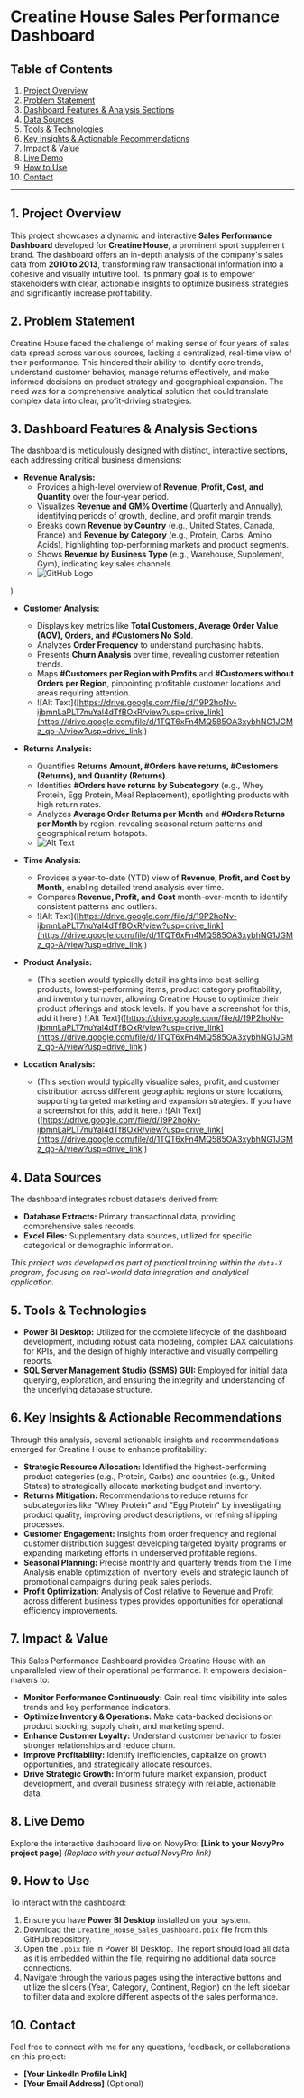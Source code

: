 # Creatine House Sales Performance Dashboard

## Table of Contents
1.  [Project Overview](#project-overview)
2.  [Problem Statement](#problem-statement)
3.  [Dashboard Features & Analysis Sections](#dashboard-features--analysis-sections)
4.  [Data Sources](#data-sources)
5.  [Tools & Technologies](#tools--technologies)
6.  [Key Insights & Actionable Recommendations](#key-insights--actionable-recommendations)
7.  [Impact & Value](#impact--value)
8.  [Live Demo](#live-demo)
9.  [How to Use](#how-to-use)
10. [Contact](#contact)

---

## 1. Project Overview

This project showcases a dynamic and interactive **Sales Performance Dashboard** developed for **Creatine House**, a prominent sport supplement brand. The dashboard offers an in-depth analysis of the company's sales data from **2010 to 2013**, transforming raw transactional information into a cohesive and visually intuitive tool. Its primary goal is to empower stakeholders with clear, actionable insights to optimize business strategies and significantly increase profitability.

## 2. Problem Statement

Creatine House faced the challenge of making sense of four years of sales data spread across various sources, lacking a centralized, real-time view of their performance. This hindered their ability to identify core trends, understand customer behavior, manage returns effectively, and make informed decisions on product strategy and geographical expansion. The need was for a comprehensive analytical solution that could translate complex data into clear, profit-driving strategies.

## 3. Dashboard Features & Analysis Sections

The dashboard is meticulously designed with distinct, interactive sections, each addressing critical business dimensions:

* **Revenue Analysis:**
    * Provides a high-level overview of **Revenue, Profit, Cost, and Quantity** over the four-year period.
    * Visualizes **Revenue and GM% Overtime** (Quarterly and Annually), identifying periods of growth, decline, and profit margin trends.
    * Breaks down **Revenue by Country** (e.g., United States, Canada, France) and **Revenue by Category** (e.g., Protein, Carbs, Amino Acids), highlighting top-performing markets and product segments.
    * Shows **Revenue by Business Type** (e.g., Warehouse, Supplement, Gym), indicating key sales channels.
    * ![GitHub Logo](https://drive.google.com/file/d/1TQT6xFn4MQ585OA3xybhNG1JGMz_qo-A/view?usp=drive_link)

)
* **Customer Analysis:**
    * Displays key metrics like **Total Customers, Average Order Value (AOV), Orders, and #Customers No Sold**.
    * Analyzes **Order Frequency** to understand purchasing habits.
    * Presents **Churn Analysis** over time, revealing customer retention trends.
    * Maps **#Customers per Region with Profits** and **#Customers without Orders per Region**, pinpointing profitable customer locations and areas requiring attention.
    * ![Alt Text]([https://drive.google.com/file/d/19P2hoNv-ijbmnLaPLT7nuYal4dTfBOxR/view?usp=drive_link](https://drive.google.com/file/d/1TQT6xFn4MQ585OA3xybhNG1JGMz_qo-A/view?usp=drive_link
)

* **Returns Analysis:**
    * Quantifies **Returns Amount, #Orders have returns, #Customers (Returns), and Quantity (Returns)**.
    * Identifies **#Orders have returns by Subcategory** (e.g., Whey Protein, Egg Protein, Meal Replacement), spotlighting products with high return rates.
    * Analyzes **Average Order Returns per Month** and **#Orders Returns per Month** by region, revealing seasonal return patterns and geographical return hotspots.
    * ![Alt Text](https://drive.google.com/file/d/19P2hoNv-ijbmnLaPLT7nuYal4dTfBOxR/view?usp=drive_link)
* **Time Analysis:**
    * Provides a year-to-date (YTD) view of **Revenue, Profit, and Cost by Month**, enabling detailed trend analysis over time.
    * Compares **Revenue, Profit, and Cost** month-over-month to identify consistent patterns and outliers.
    * ![Alt Text]([https://drive.google.com/file/d/19P2hoNv-ijbmnLaPLT7nuYal4dTfBOxR/view?usp=drive_link](https://drive.google.com/file/d/1TQT6xFn4MQ585OA3xybhNG1JGMz_qo-A/view?usp=drive_link
)

* **Product Analysis:**
    * (This section would typically detail insights into best-selling products, lowest-performing items, product category profitability, and inventory turnover, allowing Creatine House to optimize their product offerings and stock levels. If you have a screenshot for this, add it here.)
   ![Alt Text]([https://drive.google.com/file/d/19P2hoNv-ijbmnLaPLT7nuYal4dTfBOxR/view?usp=drive_link](https://drive.google.com/file/d/1TQT6xFn4MQ585OA3xybhNG1JGMz_qo-A/view?usp=drive_link
)

* **Location Analysis:**
    * (This section would typically visualize sales, profit, and customer distribution across different geographic regions or store locations, supporting targeted marketing and expansion strategies. If you have a screenshot for this, add it here.)
    ![Alt Text]([https://drive.google.com/file/d/19P2hoNv-ijbmnLaPLT7nuYal4dTfBOxR/view?usp=drive_link](https://drive.google.com/file/d/1TQT6xFn4MQ585OA3xybhNG1JGMz_qo-A/view?usp=drive_link
)

## 4. Data Sources

The dashboard integrates robust datasets derived from:
* **Database Extracts:** Primary transactional data, providing comprehensive sales records.
* **Excel Files:** Supplementary data sources, utilized for specific categorical or demographic information.

*This project was developed as part of practical training within the `data-X` program, focusing on real-world data integration and analytical application.*

## 5. Tools & Technologies

* **Power BI Desktop:** Utilized for the complete lifecycle of the dashboard development, including robust data modeling, complex DAX calculations for KPIs, and the design of highly interactive and visually compelling reports.
* **SQL Server Management Studio (SSMS) GUI:** Employed for initial data querying, exploration, and ensuring the integrity and understanding of the underlying database structure.

## 6. Key Insights & Actionable Recommendations

Through this analysis, several actionable insights and recommendations emerged for Creatine House to enhance profitability:

* **Strategic Resource Allocation:** Identified the highest-performing product categories (e.g., Protein, Carbs) and countries (e.g., United States) to strategically allocate marketing budget and inventory.
* **Returns Mitigation:** Recommendations to reduce returns for subcategories like "Whey Protein" and "Egg Protein" by investigating product quality, improving product descriptions, or refining shipping processes.
* **Customer Engagement:** Insights from order frequency and regional customer distribution suggest developing targeted loyalty programs or expanding marketing efforts in underserved profitable regions.
* **Seasonal Planning:** Precise monthly and quarterly trends from the Time Analysis enable optimization of inventory levels and strategic launch of promotional campaigns during peak sales periods.
* **Profit Optimization:** Analysis of Cost relative to Revenue and Profit across different business types provides opportunities for operational efficiency improvements.

## 7. Impact & Value

This Sales Performance Dashboard provides Creatine House with an unparalleled view of their operational performance. It empowers decision-makers to:

* **Monitor Performance Continuously:** Gain real-time visibility into sales trends and key performance indicators.
* **Optimize Inventory & Operations:** Make data-backed decisions on product stocking, supply chain, and marketing spend.
* **Enhance Customer Loyalty:** Understand customer behavior to foster stronger relationships and reduce churn.
* **Improve Profitability:** Identify inefficiencies, capitalize on growth opportunities, and strategically allocate resources.
* **Drive Strategic Growth:** Inform future market expansion, product development, and overall business strategy with reliable, actionable data.

## 8. Live Demo

Explore the interactive dashboard live on NovyPro: **[Link to your NovyPro project page]** *(Replace with your actual NovyPro link)*

## 9. How to Use

To interact with the dashboard:
1.  Ensure you have **Power BI Desktop** installed on your system.
2.  Download the `Creatine_House_Sales_Dashboard.pbix` file from this GitHub repository.
3.  Open the `.pbix` file in Power BI Desktop. The report should load all data as it is embedded within the file, requiring no additional data source connections.
4.  Navigate through the various pages using the interactive buttons and utilize the slicers (Year, Category, Continent, Region) on the left sidebar to filter data and explore different aspects of the sales performance.

## 10. Contact

Feel free to connect with me for any questions, feedback, or collaborations on this project:

* **[Your LinkedIn Profile Link]**
* **[Your Email Address]** (Optional)
